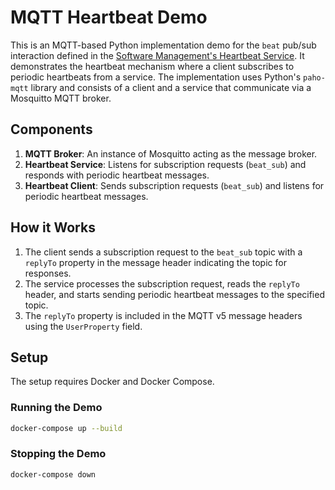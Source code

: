 # MQTT Heartbeat Demo

This is an MQTT-based Python implementation demo for the `beat` pub/sub interaction defined in the [Software Management's Heartbeat Service](./../../../yaml/Software-Management/Heartbeat.yaml). It demonstrates the heartbeat mechanism where a client subscribes to periodic heartbeats from a service. The implementation uses Python's `paho-mqtt` library and consists of a client and a service that communicate via a Mosquitto MQTT broker.

## Components
1. **MQTT Broker**: An instance of Mosquitto acting as the message broker.
2. **Heartbeat Service**: Listens for subscription requests (`beat_sub`) and responds with periodic heartbeat messages.
3. **Heartbeat Client**: Sends subscription requests (`beat_sub`) and listens for periodic heartbeat messages.

## How it Works
1. The client sends a subscription request to the `beat_sub` topic with a `replyTo` property in the message header indicating the topic for responses.
2. The service processes the subscription request, reads the `replyTo` header, and starts sending periodic heartbeat messages to the specified topic.
3. The `replyTo` property is included in the MQTT v5 message headers using the `UserProperty` field.

## Setup
The setup requires Docker and Docker Compose.

### Running the Demo
```bash
docker-compose up --build
```

### Stopping the Demo
```bash
docker-compose down
```